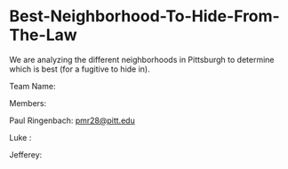 # Best-Neighborhood-To-Hide-From-The-Law
We are analyzing the different neighborhoods in Pittsburgh to determine which is best (for a fugitive to hide in).

Team Name: 


Members:


  Paul Ringenbach: pmr28@pitt.edu
  
  Luke :
  
  Jefferey:
  
  
  
